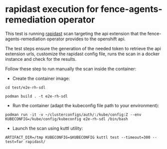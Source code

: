 # rapidast execution for fence-agents-remediation operator

This test is running [rapidast](https://github.com/RedHatProductSecurity/rapidast) scan targeting the api extension that the fence-agents-remediation operator
provides to the openshift api.

The test steps ensure the generation of the needed token to retrieve the api extension urls, customize the
rapidast config file, runs the scan in a docker instance and check for the results.

Follow these step to run manually the scan inside the container:

* Create the container image:

`cd test/e2e-rh-sdl`

`podman build . -t e2e-rh-sdl`

* Run the container (adapt the kubeconfig file path to your environment):

`podman run -it -v ~/clusterconfigs/auth/:/kube/config:Z --env KUBECONFIG=/kube/config/kubeconfig e2e-rh-sdl /bin/bash`

* Launch the scan using kuttl utility:

`ARTIFACT_DIR=/tmp KUBECONFIG=$KUBECONFIG kuttl test --timeout=300 --test=far rapidast/`
